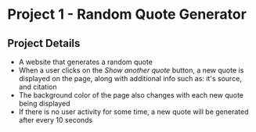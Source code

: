 # Project 1 - Random Quote Generator

## Project Details
* A website that generates a random quote
* When a user clicks on the *Show another quote* button,
  a new quote is displayed on the page, along with additional info such as: it's source, and citation
* The background color of the page also changes with each 
  new quote being displayed
* If there is no user activity for some time, a new quote 
  will be generated after every 10 seconds